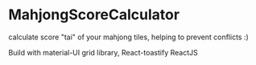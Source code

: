 # MahjongScoreCalculator
calculate score "tai" of your mahjong tiles, helping to prevent conflicts :)

Build with material-UI grid library,
React-toastify
ReactJS
